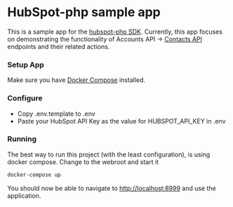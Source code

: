 # HubSpot-php sample app

This is a sample app for the [hubspot-php SDK](https://github.com/ryanwinchester/hubspot-php). Currently, this app focuses on demonstrating the functionality of Accounts API -> [Contacts API](https://developers.hubspot.com/docs/methods/contacts/contacts-overview) endpoints and their related actions.

### Setup App

Make sure you have [Docker Compose](https://docs.docker.com/compose/) installed.

### Configure

- Copy .env.template to .env
- Paste your HubSpot API Key as the value for HUBSPOT_API_KEY in .env

### Running

The best way to run this project (with the least configuration), is using docker compose.  Change to the webroot and start it

```bash
docker-compose up
```
You should now be able to navigate to [http://localhost:8999](http://localhost:8999) and use the application.
